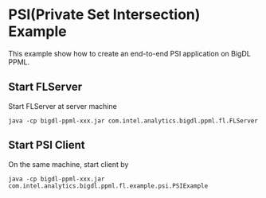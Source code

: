# PSI(Private Set Intersection) Example

This example show how to create an end-to-end PSI application on BigDL PPML.

## Start FLServer
Start FLServer at server machine
```
java -cp bigdl-ppml-xxx.jar com.intel.analytics.bigdl.ppml.fl.FLServer
```

## Start PSI Client
On the same machine, start client by

```
java -cp bigdl-ppml-xxx.jar com.intel.analytics.bigdl.ppml.fl.example.psi.PSIExample
```
